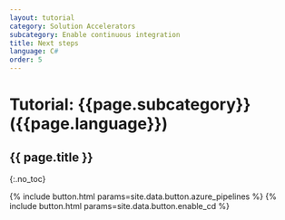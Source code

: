 ```yaml
---
layout: tutorial
category: Solution Accelerators
subcategory: Enable continuous integration
title: Next steps
language: C#
order: 5
---
```


# Tutorial: {{page.subcategory}} ({{page.language}})
## {{ page.title }}
{:.no_toc}

<div class="card-deck">
    {% include button.html params=site.data.button.azure_pipelines %}
    {% include button.html params=site.data.button.enable_cd %}
</div>